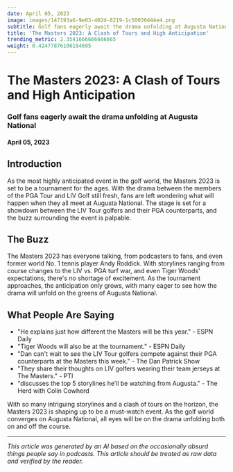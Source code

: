 ```yaml
---
date: April 05, 2023
image: images/147193a6-9e03-402d-8219-1c50030444e4.png
subtitle: Golf fans eagerly await the drama unfolding at Augusta National
title: 'The Masters 2023: A Clash of Tours and High Anticipation'
trending_metric: 2.3541666666666665
weight: 0.42477876106194695
---
```

# The Masters 2023: A Clash of Tours and High Anticipation
### Golf fans eagerly await the drama unfolding at Augusta National
#### April 05, 2023
## Introduction
As the most highly anticipated event in the golf world, the Masters 2023 is set to be a tournament for the ages. With the drama between the members of the PGA Tour and LIV Golf still fresh, fans are left wondering what will happen when they all meet at Augusta National. The stage is set for a showdown between the LIV Tour golfers and their PGA counterparts, and the buzz surrounding the event is palpable.

## The Buzz
The Masters 2023 has everyone talking, from podcasters to fans, and even former world No. 1 tennis player Andy Roddick. With storylines ranging from course changes to the LIV vs. PGA turf war, and even Tiger Woods' expectations, there's no shortage of excitement. As the tournament approaches, the anticipation only grows, with many eager to see how the drama will unfold on the greens of Augusta National.

## What People Are Saying
- "He explains just how different the Masters will be this year." - ESPN Daily
- "Tiger Woods will also be at the tournament." - ESPN Daily
- "Dan can't wait to see the LIV Tour golfers compete against their PGA counterparts at the Masters this week." - The Dan Patrick Show
- "They share their thoughts on LIV golfers wearing their team jerseys at The Masters." - PTI
- "discusses the top 5 storylines he’ll be watching from Augusta." - The Herd with Colin Cowherd

With so many intriguing storylines and a clash of tours on the horizon, the Masters 2023 is shaping up to be a must-watch event. As the golf world converges on Augusta National, all eyes will be on the drama unfolding both on and off the course.

 --- 

*This article was generated by an AI based on the occasionally absurd things people say in podcasts. This article should be treated as raw data and verified by the reader.*